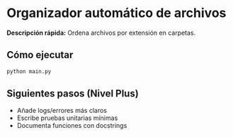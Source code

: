 # Organizador automático de archivos

**Descripción rápida:** Ordena archivos por extensión en carpetas.

## Cómo ejecutar
```bash
python main.py
```

## Siguientes pasos (Nivel Plus)
- Añade logs/errores más claros
- Escribe pruebas unitarias mínimas
- Documenta funciones con docstrings